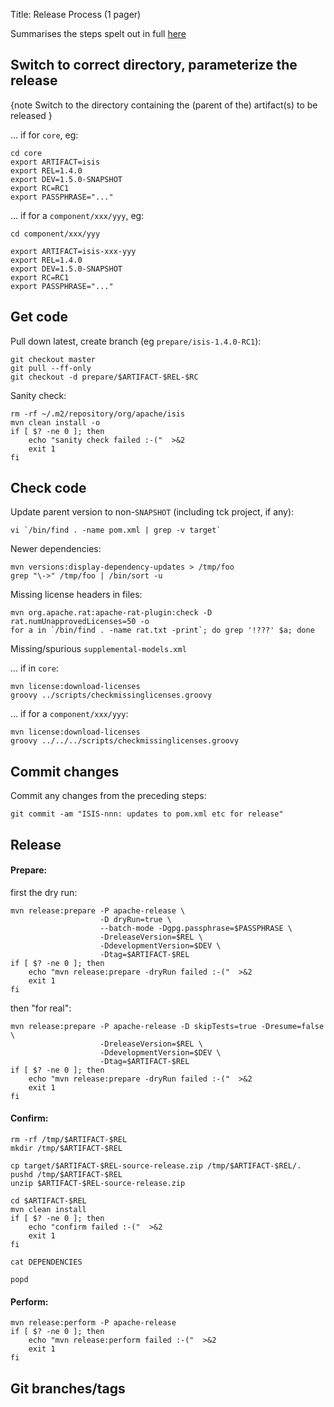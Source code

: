 Title: Release Process (1 pager)

Summarises the steps spelt out in full [here](release-process.html)

## Switch to correct directory, parameterize the release

{note
Switch to the directory containing the (parent of the) artifact(s) to be released
}

... if for `core`, eg:

    cd core
    export ARTIFACT=isis
    export REL=1.4.0
    export DEV=1.5.0-SNAPSHOT
    export RC=RC1
    export PASSPHRASE="..."

... if for a `component/xxx/yyy`, eg:

    cd component/xxx/yyy

    export ARTIFACT=isis-xxx-yyy
    export REL=1.4.0
    export DEV=1.5.0-SNAPSHOT
    export RC=RC1
    export PASSPHRASE="..."


## Get code

Pull down latest, create branch (eg `prepare/isis-1.4.0-RC1`):

    git checkout master
    git pull --ff-only
    git checkout -d prepare/$ARTIFACT-$REL-$RC 

    
Sanity check:

    rm -rf ~/.m2/repository/org/apache/isis
    mvn clean install -o
    if [ $? -ne 0 ]; then
        echo "sanity check failed :-("  >&2
        exit 1
    fi



## Check code

Update parent version to non-`SNAPSHOT` (including tck project, if any):

    vi `/bin/find . -name pom.xml | grep -v target`

Newer dependencies:

    mvn versions:display-dependency-updates > /tmp/foo
    grep "\->" /tmp/foo | /bin/sort -u

Missing license headers in files:

    mvn org.apache.rat:apache-rat-plugin:check -D rat.numUnapprovedLicenses=50 -o
    for a in `/bin/find . -name rat.txt -print`; do grep '!???' $a; done

Missing/spurious `supplemental-models.xml`

... if in `core`:

    mvn license:download-licenses
    groovy ../scripts/checkmissinglicenses.groovy

... if for a `component/xxx/yyy`:

    mvn license:download-licenses
    groovy ../../../scripts/checkmissinglicenses.groovy

## Commit changes

Commit any changes from the preceding steps:

    git commit -am "ISIS-nnn: updates to pom.xml etc for release"

## Release

#### Prepare:

first the dry run:

    mvn release:prepare -P apache-release \
                        -D dryRun=true \
                        --batch-mode -Dgpg.passphrase=$PASSPHRASE \
                        -DreleaseVersion=$REL \
                        -DdevelopmentVersion=$DEV \
                        -Dtag=$ARTIFACT-$REL
    if [ $? -ne 0 ]; then
        echo "mvn release:prepare -dryRun failed :-("  >&2
        exit 1
    fi

then "for real": 

    mvn release:prepare -P apache-release -D skipTests=true -Dresume=false \
                        -DreleaseVersion=$REL \
                        -DdevelopmentVersion=$DEV \
                        -Dtag=$ARTIFACT-$REL
    if [ $? -ne 0 ]; then
        echo "mvn release:prepare -dryRun failed :-("  >&2
        exit 1
    fi

#### Confirm:

    rm -rf /tmp/$ARTIFACT-$REL
    mkdir /tmp/$ARTIFACT-$REL

    cp target/$ARTIFACT-$REL-source-release.zip /tmp/$ARTIFACT-$REL/.
    pushd /tmp/$ARTIFACT-$REL
    unzip $ARTIFACT-$REL-source-release.zip

    cd $ARTIFACT-$REL
    mvn clean install
    if [ $? -ne 0 ]; then
        echo "confirm failed :-("  >&2
        exit 1
    fi

    cat DEPENDENCIES

    popd

#### Perform:

    mvn release:perform -P apache-release
    if [ $? -ne 0 ]; then
        echo "mvn release:perform failed :-("  >&2
        exit 1
    fi

## Git branches/tags


